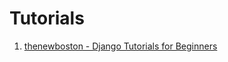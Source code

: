 # Tutorials

1. [thenewboston - Django Tutorials for Beginners](thenewboston-django-tutorial-for-beginners/thenewboston-django-tutorial-for-beginners.md)
